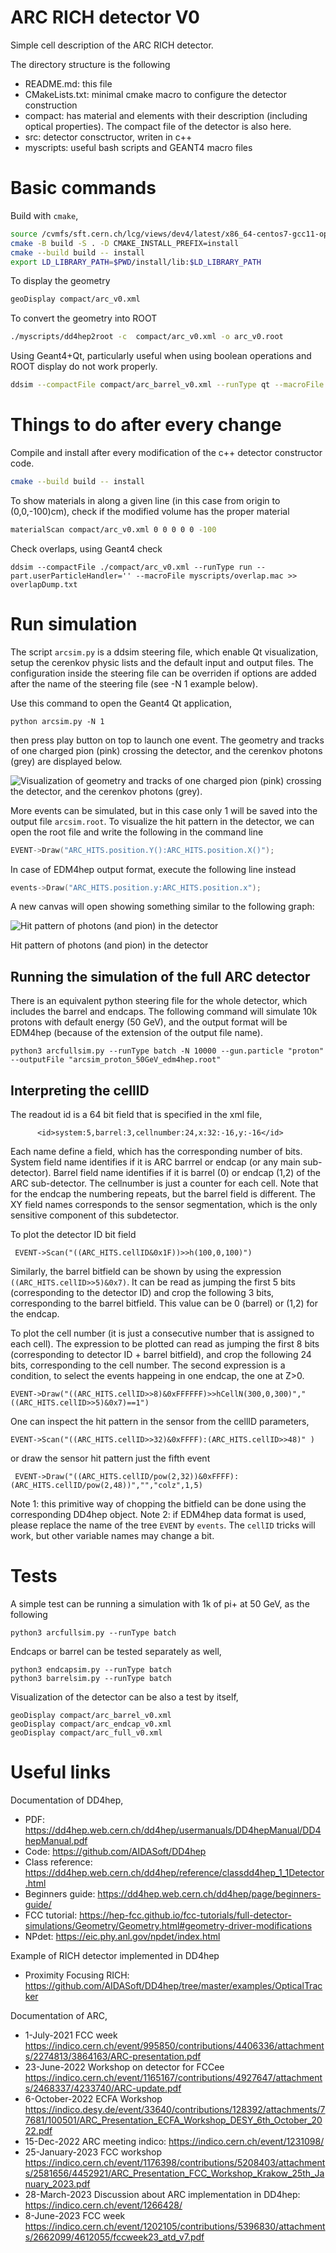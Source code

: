 ARC RICH detector V0
=======================

Simple cell description of the ARC RICH detector.

The directory structure is the following

* README.md: this file
* CMakeLists.txt: minimal cmake macro to configure the detector construction
* compact: has material and elements with their description (including optical properties). The compact file of the detector is also here.
* src: detector consctructor, writen in c++
* myscripts: useful bash scripts and GEANT4 macro files


# Basic commands

Build with `cmake`, 
```bash
source /cvmfs/sft.cern.ch/lcg/views/dev4/latest/x86_64-centos7-gcc11-opt/setup.sh
cmake -B build -S . -D CMAKE_INSTALL_PREFIX=install
cmake --build build -- install
export LD_LIBRARY_PATH=$PWD/install/lib:$LD_LIBRARY_PATH
```

To display the geometry

```bash
geoDisplay compact/arc_v0.xml 
```

To convert the geometry into ROOT

```bash
./myscripts/dd4hep2root -c  compact/arc_v0.xml -o arc_v0.root
```

Using Geant4+Qt, particularly useful when using boolean operations and ROOT display do not work properly.

```bash
ddsim --compactFile compact/arc_barrel_v0.xml --runType qt --macroFile vis.mac --part.userParticleHandler=''
```

# Things to do after every change

Compile and install after every modification of the c++ detector constructor code.

```bash
cmake --build build -- install
```

To show materials in along a given line (in this case from origin to (0,0,-100)cm), check if the modified volume has the proper material

```bash
materialScan compact/arc_v0.xml 0 0 0 0 0 -100
```

Check overlaps, using Geant4 check
```shell
ddsim --compactFile ./compact/arc_v0.xml --runType run --part.userParticleHandler='' --macroFile myscripts/overlap.mac >> overlapDump.txt
```


# Run simulation

The script `arcsim.py` is a ddsim steering file, which enable Qt visualization, setup the cerenkov physic lists and the default input and output files. The configuration inside the steering file can be overriden if options are added after the name of the steering file (see -N 1 example below). 

Use this command to open the Geant4 Qt application,

```shell
python arcsim.py -N 1
```

then press play button on top to launch one event. The geometry and tracks of one charged pion (pink) crossing the detector, and the cerenkov photons (grey) are displayed below.


![Visualization of geometry and tracks of one charged pion (pink) crossing the detector, and the cerenkov photons (grey).](https://mattermost.web.cern.ch/files/4eyjw6q8b38tfkmh5nrf7qytsr/public?h=rLXJPn3Zsd6-0g3Q9ZaqHI9pAFglRqD_kix70QP6nXs)



More events can be simulated, but in this case only 1 will be saved into the output file `arcsim.root`. To visualize the hit pattern in the detector, we can open the root file and write the following in the command line

```cpp
EVENT->Draw("ARC_HITS.position.Y():ARC_HITS.position.X()");
```

In case of EDM4hep output format, execute the following line instead

```cpp
events->Draw("ARC_HITS.position.y:ARC_HITS.position.x");
```

A new canvas will open showing something similar to the following graph:

![Hit pattern of photons (and pion) in the detector](https://mattermost.web.cern.ch/files/11f17b5nctfkjqjsw1cmoh1rko/public?h=OQCOs1RkwC560pOU0reOnG9pJabN4rDqTu2wgqHeHNg)

Hit pattern of photons (and pion) in the detector

## Running the simulation of the full ARC detector

There is an equivalent python steering file for the whole detector, which includes the barrel and endcaps. The following command will simulate 10k protons with default energy (50 GeV), and the output format will be EDM4hep (because of the extension of the output file name).

```
python3 arcfullsim.py --runType batch -N 10000 --gun.particle "proton" --outputFile "arcsim_proton_50GeV_edm4hep.root"
```

## Interpreting the cellID

The readout id is a 64 bit field that is specified in the xml file,
```
      <id>system:5,barrel:3,cellnumber:24,x:32:-16,y:-16</id>
```

Each name define a field, which has the corresponding number of bits. System field name identifies if it is ARC barrrel or endcap (or any main sub-detector). Barrel field name identifies if it is barrel (0) or endcap (1,2) of the ARC sub-detector. The cellnumber is just a counter for each cell. Note that for the endcap the numbering repeats, but the barrel field is different. The XY field names corresponds to the sensor segmentation, which is the only sensitive component of this subdetector.


To plot the detector ID bit field
```
 EVENT->Scan("((ARC_HITS.cellID&0x1F))>>h(100,0,100)")
```

Similarly, the barrel bitfield can be shown by using the expression `((ARC_HITS.cellID>>5)&0x7)`. It can be read as jumping the first 5 bits (corresponding to the detector ID) and crop the following 3 bits, corresponding to the barrel bitfield. This value can be 0 (barrel) or (1,2) for the endcap.

To plot the cell number (it is just a consecutive number that is assigned to each cell). The expression to be plotted can read as jumping the first 8 bits (corresponding to detector ID + barrel bitfield), and crop the following 24 bits, corresponding to the cell number. The second expression is a condition, to select the events happeing in one endcap, the one at Z>0.
```
EVENT->Draw("((ARC_HITS.cellID>>8)&0xFFFFFF)>>hCellN(300,0,300)","((ARC_HITS.cellID>>5)&0x7)==1")
```

One can inspect the hit pattern in the sensor from the cellID parameters,

```
EVENT->Scan("((ARC_HITS.cellID>>32)&0xFFFF):(ARC_HITS.cellID>>48)" )
```

or draw the sensor hit pattern just the fifth event


```
 EVENT->Draw("((ARC_HITS.cellID/pow(2,32))&0xFFFF):(ARC_HITS.cellID/pow(2,48))","","colz",1,5)
```

Note 1: this primitive way of chopping the bitfield can be done using the corresponding DD4hep object.
Note 2: if EDM4hep data format is used, please replace the name of the tree `EVENT` by `events`. The `cellID` tricks will work, but other variable names may change a bit.

# Tests

A simple test can be running a simulation with 1k of pi+ at 50 GeV, as the following

```
python3 arcfullsim.py --runType batch
```

Endcaps or barrel can be tested separately as well,

```
python3 endcapsim.py --runType batch
python3 barrelsim.py --runType batch
```

Visualization of the detector can be also a test by itself,

```
geoDisplay compact/arc_barrel_v0.xml
geoDisplay compact/arc_endcap_v0.xml
geoDisplay compact/arc_full_v0.xml
```

# Useful links

Documentation of DD4hep,
* PDF: https://dd4hep.web.cern.ch/dd4hep/usermanuals/DD4hepManual/DD4hepManual.pdf
* Code: https://github.com/AIDASoft/DD4hep
* Class reference: https://dd4hep.web.cern.ch/dd4hep/reference/classdd4hep_1_1Detector.html
* Beginners guide: https://dd4hep.web.cern.ch/dd4hep/page/beginners-guide/
* FCC tutorial: https://hep-fcc.github.io/fcc-tutorials/full-detector-simulations/Geometry/Geometry.html#geometry-driver-modifications
* NPdet: https://eic.phy.anl.gov/npdet/index.html

Example of RICH detector implemented in DD4hep
* Proximity Focusing RICH: https://github.com/AIDASoft/DD4hep/tree/master/examples/OpticalTracker

Documentation of ARC,
* 1-July-2021 FCC week https://indico.cern.ch/event/995850/contributions/4406336/attachments/2274813/3864163/ARC-presentation.pdf
* 23-June-2022 Workshop on detector for FCCee https://indico.cern.ch/event/1165167/contributions/4927647/attachments/2468337/4233740/ARC-update.pdf
* 6-October-2022 ECFA Workshop https://indico.desy.de/event/33640/contributions/128392/attachments/77681/100501/ARC_Presentation_ECFA_Workshop_DESY_6th_October_2022.pdf
* 15-Dec-2022 ARC meeting indico: https://indico.cern.ch/event/1231098/
* 25-January-2023 FCC workshop https://indico.cern.ch/event/1176398/contributions/5208403/attachments/2581656/4452921/ARC_Presentation_FCC_Workshop_Krakow_25th_January_2023.pdf
* 28-March-2023 Discussion about ARC implementation in DD4hep: https://indico.cern.ch/event/1266428/
* 8-June-2023 FCC week https://indico.cern.ch/event/1202105/contributions/5396830/attachments/2662099/4612055/fccweek23_atd_v7.pdf
